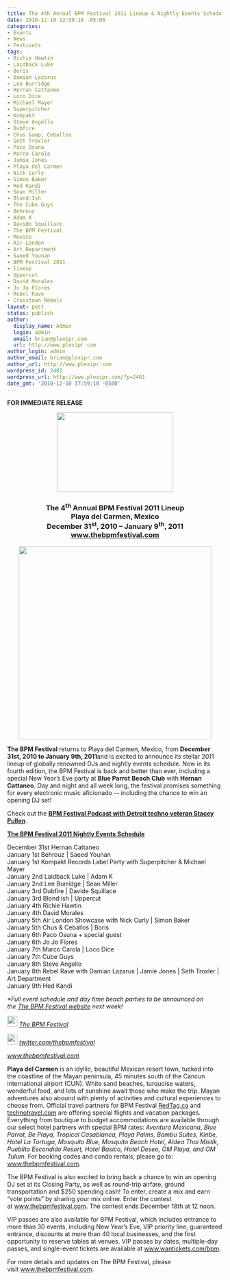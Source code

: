 ```yaml
---
title: The 4th Annual BPM Festival 2011 Lineup & Nightly Events Schedule
date: 2010-12-10 12:59:18 -05:00
categories:
- Events
- News
- Festivals
tags:
- Richie Hawtin
- Laidback Luke
- Boris
- Damian Lazarus
- Lee Burridge
- Hernan Cattaneo
- Loco Dice
- Michael Mayer
- Superpitcher
- Kompakt
- Steve Angello
- Dubfire
- Chus &amp; Ceballos
- Seth Troxler
- Paco Osuna
- Marco Carola
- Jamie Jones
- Playa del Carmen
- Nick Curly
- Simon Baker
- Hed Kandi
- Sean Miller
- Blond:Ish
- The Cube Guys
- Behrouz
- Adam K
- Davide Squillace
- The BPM Festival
- Mexico
- Air London
- Art Department
- Saeed Younan
- BPM Festival 2011
- lineup
- Uppercut
- David Morales
- Jo Jo Flores
- Rebel Rave
- Crosstown Rebels
layout: post
status: publish
author:
  display_name: Admin
  login: admin
  email: brian@plexipr.com
  url: http://www.plexipr.com
author_login: admin
author_email: brian@plexipr.com
author_url: http://www.plexipr.com
wordpress_id: 2481
wordpress_url: http://www.plexipr.com/?p=2481
date_gmt: '2010-12-10 17:59:18 -0500'
---
```


<p><strong>FOR IMMEDIATE RELEASE</strong></p>
<p style="text-align: center;"><strong><a href="http://www.plexipr.com/wp-content/uploads/2010/12/plexipr_thebpmfestivallogoblk.jpg"><img class="size-full wp-image-2482 aligncenter" title="plexipr_thebpmfestivallogoblk" src="http://www.plexipr.com/wp-content/uploads/2010/12/plexipr_thebpmfestivallogoblk.jpg" alt="" width="272" height="186" /></a></strong></p>
<h3 style="text-align: center;"><strong>The 4<sup>th</sup> Annual BPM Festival 2011 Lineup<br />
Playa del Carmen, Mexico<br />
December 31<sup>st</sup>, 2010 – January 9<sup>th</sup>, 2011<a href="http://t.ymlp63.com/qqbyanamwwafahshyagau/click.php" target="_blank"><br />
www.thebpmfestival.com</a></strong></h3>
<p style="text-align: center;"><strong><a href="http://www.plexipr.com/wp-content/uploads/2010/12/plexipr_posterlineuprev25_3.jpg"><img class="size-full wp-image-2483 aligncenter" title="posterlineup" src="http://www.plexipr.com/wp-content/uploads/2010/12/plexipr_posterlineuprev25_3.jpg" alt="" width="450" /></a></strong></p>
<div>
<p><strong>The BPM Festival</strong> returns to Playa del Carmen, Mexico, from <strong>December 31st, 2010 to January 9th, 2011</strong>and is excited to announce its stellar 2011 lineup of globally renowned DJs and nightly events schedule. Now in its fourth edition, the BPM Festival is back and better than ever, including a special New Year’s Eve party at <strong>Blue Parrot</strong> <strong>Beach Club</strong> with <strong>Hernan Cattaneo</strong>. Day and night and all week long, the festival promises something for every electronic music aficionado -- including the chance to win an opening DJ set!</p>
</div>
<div>
<p>Check out the <strong><a href="http://t.ymlp63.com/qqhsapamwwavahshyazau/click.php" target="_blank">BPM Festival Podcast with Detroit techno veteran Stacey Pullen</a></strong>.</p>
</div>
<p><span style="text-decoration: underline;"><strong>The BPM Festival 2011 Nightly Events Schedule</strong></span></p>
<div>
<p>December 31st Hernan Cattaneo<br />
January 1st Behrouz | Saeed Younan<br />
January 1st Kompakt Records Label Party with Superpitcher &amp; Michael Mayer<br />
January 2nd Laidback Luke | Adam K<br />
January 2nd Lee Burridge | Sean Miller<br />
January 3rd Dubfire | Davide Squillace<br />
January 3rd Blond:ish | Uppercut<br />
January 4th Richie Hawtin<br />
January 4th David Morales<br />
January 5th Air London Showcase with Nick Curly | Simon Baker<br />
January 5th Chus &amp; Ceballos | Boris<br />
January 6th Paco Osuna + special guest<br />
January 6th Jo Jo Flores<br />
January 7th Marco Carola | Loco Dice<br />
January 7th Cube Guys<br />
January 8th Steve Angello<br />
January 8th Rebel Rave with Damian Lazarus | Jamie Jones | Seth Troxler | Art Department<br />
January 9th Hed Kandi</p>
</div>
<div>
<p><em>*Full event schedule and day time beach parties to be announced on the <a href="http://t.ymlp63.com/qqbyanamwwafahshyagau/click.php" target="_blank">The BPM Festival website</a> next week!</em></p>
</div>
<div>
<div>
<p><em><a href="http://t.ymlp63.com/qqhuaiamwwatahshyaoau/click.php" target="_blank"><img src="http://img.ymlp63.com/plexipr_facebook.gif" alt="" width="24" height="25" /></a> <a href="http://t.ymlp63.com/qqhuaiamwwatahshyaoau/click.php" target="_blank">The BPM Festival</a></em></p>
</div>
<div>
<p><em><img src="http://img.ymlp63.com/plexipr_twitter.gif" alt="" width="24" height="25" /> <a href="http://t.ymlp63.com/qqheakamwwagahshyaoau/click.php" target="_blank">twitter.com/thebpmfestival</a></em></p>
</div>
<div>
<p><em> </em></p>
</div>
<div>
<div>
<div>
<div>
<p><em><a href="http://www.thebpmfestival.com">www.thebpmfestival.com</a></em></p>
<p><strong>Playa del Carmen</strong> is an idyllic, beautiful Mexican resort town, tucked into the coastline of the Mayan peninsula, 45 minutes south of the Cancun international airport (CUN). White sand beaches, turquoise waters, wonderful food, and lots of sunshine await those who make the trip. Mayan adventures also abound with plenty of activities and cultural experiences to choose from. Official travel partners for BPM Festival <a href="http://www.redtag.ca/">RedTag.ca</a> and <a href="http://www.technotravel.com/">technotravel.com</a> are offering special flights and vacation packages. Everything from boutique to budget accommodations are available through our select hotel partners with special BPM rates: <em>Aventura Mexicana, Blue Parrot, Be Playa, Tropical Casablanca, Playa Palms, Bambu Suites, Kinbe, Hotel La Tortuga, Mosquito Blue, Mosquito Beach Hotel, Aldea Thai Mistik, Pueblito Escondido Resort, Hotel Basico, Hotel Deseo, OM Playa,</em> <em>and </em><em>OM Tulum.</em> For booking codes and condo rentals, please go to: <a href="http://t.ymlp63.com/qqhbafamwwaxahshyapau/click.php" target="_blank">www.thebpmfestival.com</a>. <strong> </strong></p>
</div>
</div>
</div>
</div>
</div>
<div>
<p>The BPM Festival is also excited to bring back a chance to win an opening DJ set at its Closing Party, as well as round-trip airfare, ground transportation and $250 spending cash! To enter, create a mix and earn “vote points” by sharing your mix online. Enter the contest at <a href="http://t.ymlp63.com/qqbyanamwwafahshyagau/click.php" target="_blank">www.thebpmfestival.com</a>. The contest ends December 18th at 12 noon.</p>
</div>
<div>
<p>VIP passes are also available for BPM Festival, which includes entrance to more than 30 events, including New Year’s Eve, VIP priority line, guaranteed entrance, discounts at more than 40 local businesses, and the first opportunity to reserve tables at venues. VIP passes by dates, multiple-day passes, and single-event tickets are available at <a href="http://t.ymlp63.com/qqhhadamwwazahshyarau/click.php" target="_blank">www.wantickets.com/bpm</a>.</p>
</div>
<div>
<p>For more details and updates on The BPM Festival, please visit <a href="http://t.ymlp63.com/qqbyanamwwafahshyagau/click.php" target="_blank">www.thebpmfestival.com</a>.</p>
</div>
